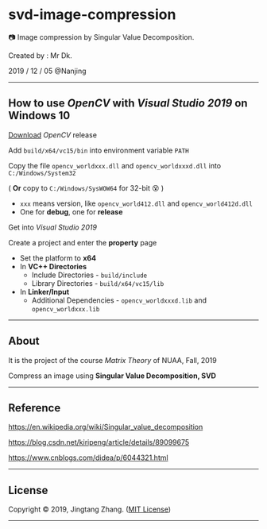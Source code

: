 # svd-image-compression

📷 Image compression by Singular Value Decomposition.

Created by : Mr Dk.

2019 / 12 / 05 @Nanjing

---

## How to use _OpenCV_ with _Visual Studio 2019_ on Windows 10

[Download](https://github.com/opencv/opencv/releases) _OpenCV_ release

Add `build/x64/vc15/bin` into environment variable `PATH`

Copy the file `opencv_worldxxx.dll` and `opencv_worldxxxd.dll` into `C:/Windows/System32` 

( __Or__ copy to `C:/Windows/SysWOW64` for 32-bit 😵 )

* `xxx` means version, like `opencv_world412.dll` and `opencv_world412d.dll`
* One for __debug__, one for __release__

Get into _Visual Studio 2019_

Create a project and enter the __property__ page

* Set the platform to __x64__
* In __VC++ Directories__
    * Include Directories - `build/include`
    * Library Directories - `build/x64/vc15/lib`
* In __Linker/Input__
    * Additional Dependencies - `opencv_worldxxxd.lib` and `opencv_worldxxx.lib`

---

## About

It is the project of the course _Matrix Theory_ of NUAA, Fall, 2019

Compress an image using __Singular Value Decomposition, SVD__

---

## Reference

https://en.wikipedia.org/wiki/Singular_value_decomposition

https://blog.csdn.net/kiripeng/article/details/89099675

https://www.cnblogs.com/didea/p/6044321.html

---

## License

Copyright © 2019, Jingtang Zhang. ([MIT License](LICENSE))

---

